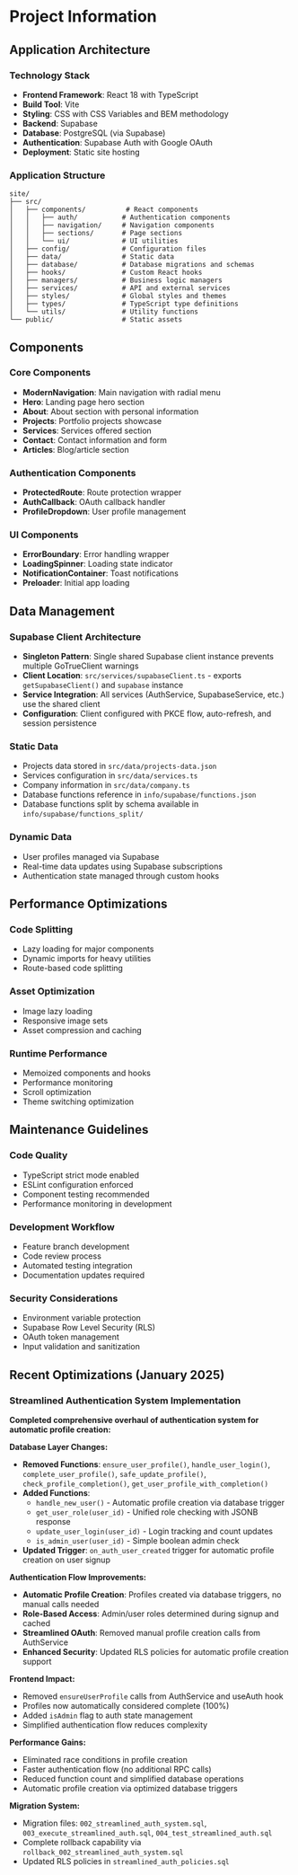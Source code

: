 # Project Information

## Application Architecture

### Technology Stack
- **Frontend Framework**: React 18 with TypeScript
- **Build Tool**: Vite
- **Styling**: CSS with CSS Variables and BEM methodology
- **Backend**: Supabase
- **Database**: PostgreSQL (via Supabase)
- **Authentication**: Supabase Auth with Google OAuth
- **Deployment**: Static site hosting

### Application Structure
```
site/
├── src/
│   ├── components/          # React components
│   │   ├── auth/           # Authentication components
│   │   ├── navigation/     # Navigation components
│   │   ├── sections/       # Page sections
│   │   └── ui/             # UI utilities
│   ├── config/             # Configuration files
│   ├── data/               # Static data
│   ├── database/           # Database migrations and schemas
│   ├── hooks/              # Custom React hooks
│   ├── managers/           # Business logic managers
│   ├── services/           # API and external services
│   ├── styles/             # Global styles and themes
│   ├── types/              # TypeScript type definitions
│   └── utils/              # Utility functions
└── public/                 # Static assets
```

## Components

### Core Components
- **ModernNavigation**: Main navigation with radial menu
- **Hero**: Landing page hero section
- **About**: About section with personal information
- **Projects**: Portfolio projects showcase
- **Services**: Services offered section
- **Contact**: Contact information and form
- **Articles**: Blog/article section

### Authentication Components
- **ProtectedRoute**: Route protection wrapper
- **AuthCallback**: OAuth callback handler
- **ProfileDropdown**: User profile management

### UI Components
- **ErrorBoundary**: Error handling wrapper
- **LoadingSpinner**: Loading state indicator
- **NotificationContainer**: Toast notifications
- **Preloader**: Initial app loading

## Data Management

### Supabase Client Architecture
- **Singleton Pattern**: Single shared Supabase client instance prevents multiple GoTrueClient warnings
- **Client Location**: `src/services/supabaseClient.ts` - exports `getSupabaseClient()` and `supabase` instance
- **Service Integration**: All services (AuthService, SupabaseService, etc.) use the shared client
- **Configuration**: Client configured with PKCE flow, auto-refresh, and session persistence

### Static Data
- Projects data stored in `src/data/projects-data.json`
- Services configuration in `src/data/services.ts`
- Company information in `src/data/company.ts`
- Database functions reference in `info/supabase/functions.json`
- Database functions split by schema available in `info/supabase/functions_split/`

### Dynamic Data
- User profiles managed via Supabase
- Real-time data updates using Supabase subscriptions
- Authentication state managed through custom hooks

## Performance Optimizations

### Code Splitting
- Lazy loading for major components
- Dynamic imports for heavy utilities
- Route-based code splitting

### Asset Optimization
- Image lazy loading
- Responsive image sets
- Asset compression and caching

### Runtime Performance
- Memoized components and hooks
- Performance monitoring
- Scroll optimization
- Theme switching optimization

## Maintenance Guidelines

### Code Quality
- TypeScript strict mode enabled
- ESLint configuration enforced
- Component testing recommended
- Performance monitoring in development

### Development Workflow
- Feature branch development
- Code review process
- Automated testing integration
- Documentation updates required

### Security Considerations
- Environment variable protection
- Supabase Row Level Security (RLS)
- OAuth token management
- Input validation and sanitization

## Recent Optimizations (January 2025)

### Streamlined Authentication System Implementation
**Completed comprehensive overhaul of authentication system for automatic profile creation:**

**Database Layer Changes:**
- **Removed Functions**: `ensure_user_profile()`, `handle_user_login()`, `complete_user_profile()`, `safe_update_profile()`, `check_profile_completion()`, `get_user_profile_with_completion()`
- **Added Functions**: 
  - `handle_new_user()` - Automatic profile creation via database trigger
  - `get_user_role(user_id)` - Unified role checking with JSONB response
  - `update_user_login(user_id)` - Login tracking and count updates
  - `is_admin_user(user_id)` - Simple boolean admin check
- **Updated Trigger**: `on_auth_user_created` trigger for automatic profile creation on user signup

**Authentication Flow Improvements:**
- **Automatic Profile Creation**: Profiles created via database triggers, no manual calls needed
- **Role-Based Access**: Admin/user roles determined during signup and cached
- **Streamlined OAuth**: Removed manual profile creation calls from AuthService
- **Enhanced Security**: Updated RLS policies for automatic profile creation support

**Frontend Impact:** 
- Removed `ensureUserProfile` calls from AuthService and useAuth hook
- Profiles now automatically considered complete (100%)
- Added `isAdmin` flag to auth state management
- Simplified authentication flow reduces complexity

**Performance Gains:**
- Eliminated race conditions in profile creation
- Faster authentication flow (no additional RPC calls)
- Reduced function count and simplified database operations
- Automatic profile creation via optimized database triggers

**Migration System:** 
- Migration files: `002_streamlined_auth_system.sql`, `003_execute_streamlined_auth.sql`, `004_test_streamlined_auth.sql`
- Complete rollback capability via `rollback_002_streamlined_auth_system.sql`
- Updated RLS policies in `streamlined_auth_policies.sql`